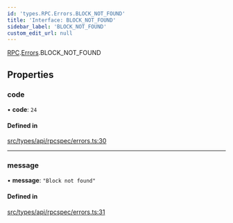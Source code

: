 ```yaml
---
id: 'types.RPC.Errors.BLOCK_NOT_FOUND'
title: 'Interface: BLOCK_NOT_FOUND'
sidebar_label: 'BLOCK_NOT_FOUND'
custom_edit_url: null
---
```


[RPC](../namespaces/types.RPC.md).[Errors](../namespaces/types.RPC.Errors.md).BLOCK_NOT_FOUND

## Properties

### code

• **code**: `24`

#### Defined in

[src/types/api/rpcspec/errors.ts:30](https://github.com/starknet-io/starknet.js/blob/v5.24.2/src/types/api/rpcspec/errors.ts#L30)

---

### message

• **message**: `"Block not found"`

#### Defined in

[src/types/api/rpcspec/errors.ts:31](https://github.com/starknet-io/starknet.js/blob/v5.24.2/src/types/api/rpcspec/errors.ts#L31)

